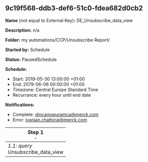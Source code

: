 ## 9c19f568-ddb3-def6-51c0-fdea682d0cb2

**Name** (not equal to External Key)**:** DE_Unsubscribe_data_view

**Description:** n/a

**Folder:** my automations/CCP/Unsubscribe Report/

**Started by:** Schedule

**Status:** PausedSchedule

**Schedule:**

* Start: 2019-05-30 13:00:00 +01:00
* End: 2079-06-06 00:00:00 +01:00
* Timezone: Central Europe Standard Time
* Recurrance: every hour until end date

**Notifications:**

* Complete: dmcamseuramca@merck.com
* Error: ivanjan.chattoraj@merck.com

| Step 1<br>_<small>-</small>_ |
| --- |
| _1.1: query_<br>Unsubscribe_data_view |
